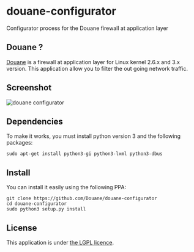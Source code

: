 # douane-configurator

Configurator process for the Douane firewall at application layer

## Douane ?

[Douane](https://github.com/zedtux/Douane) is a firewall at application layer for Linux kernel 2.6.x and 3.x version. This application allow you to filter the out going network traffic.

## Screenshot

![douane configurator](https://pbs.twimg.com/media/BQCUQp7CEAE7wXi.png:large)

## Dependencies

To make it works, you must install python version 3 and the following packages:

    sudo apt-get install python3-gi python3-lxml python3-dbus

## Install

You can install it easily using the following PPA:

    git clone https://github.com/Douane/douane-configurator
    cd douane-configurator
    sudo python3 setup.py install

## License

This application is under [the LGPL licence](http://www.gnu.org/licenses/lgpl.html).
